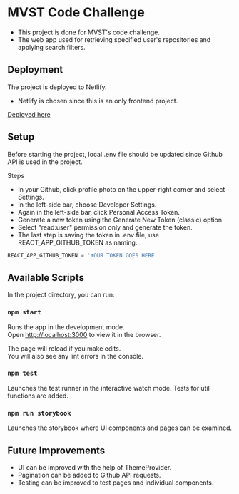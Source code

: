 # MVST Code Challenge

- This project is done for MVST's code challenge.
- The web app used for retrieving specified user's repositories and applying search filters.

## Deployment

The project is deployed to Netlify.
- Netlify is chosen since this is an only frontend project.

[Deployed here](https://main--mvst-coding-challenge-sudeozer.netlify.app/user/sudeozer)

## Setup

Before starting the project, local .env file should be updated since Github API is used in the project.

Steps
- In your Github, click profile photo on the upper-right corner and select Settings.
- In the left-side bar, choose Developer Settings.
- Again in the left-side bar, click Personal Access Token.
- Generate a new token using the Generate New Token (classic) option
- Select "read:user" permission only and generate the token.
- The last step is saving the token in .env file, use REACT_APP_GITHUB_TOKEN as naming.

```js
REACT_APP_GITHUB_TOKEN = 'YOUR TOKEN GOES HERE'
```

## Available Scripts

In the project directory, you can run:

### `npm start`

Runs the app in the development mode.\
Open [http://localhost:3000](http://localhost:3000) to view it in the browser.

The page will reload if you make edits.\
You will also see any lint errors in the console.

### `npm test`

Launches the test runner in the interactive watch mode.
Tests for util functions are added.

### `npm run storybook`

Launches the storybook where UI components and pages can be examined.

## Future Improvements

- UI can be improved with the help of ThemeProvider.
- Pagination can be added to Github API requests.
- Testing can be improved to test pages and individual components.
